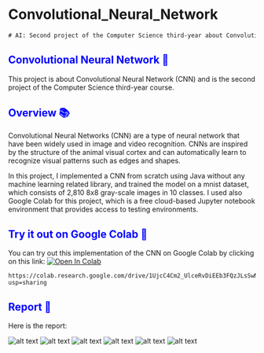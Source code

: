 # Convolutional_Neural_Network
```diff
# AI: Second project of the Computer Science third-year about Convolutional Neural Network (CNN)
```

<font color="blue"><h2>Convolutional Neural Network 🧠</h2></font>
This project is about Convolutional Neural Network (CNN) and is the second project of the Computer Science third-year course.

<font color="blue"><h2>Overview 📚</h2></font>
Convolutional Neural Networks (CNN) are a type of neural network that have been widely used in image and video recognition. CNNs are inspired by the structure of the animal visual cortex and can automatically learn to recognize visual patterns such as edges and shapes.

In this project, I implemented a CNN from scratch using Java without any machine learning related library, and trained the model on a mnist dataset, which consists of 2,810 8x8 gray-scale images in 10 classes. I used also Google Colab for this project, which is a free cloud-based Jupyter notebook environment that provides access to testing environments.

<font color="blue"><h2>Try it out on Google Colab 🚀</h2></font>
You can try out this implementation of the CNN on Google Colab by clicking on this link: 
<a href="https://colab.research.google.com/drive/1UjcC4Cm2_UlceRvDiEEb3FQzJLsSwNjr#scrollTo=VWjk2um_hSyR"><img src="https://colab.research.google.com/assets/colab-badge.svg" alt="Open In Colab"/></a>

```
https://colab.research.google.com/drive/1UjcC4Cm2_UlceRvDiEEb3FQzJLsSwNjr?usp=sharing
```


<font color="blue"><h2>Report 📝</h2></font>
Here is the report:

![alt text](Report/img/Page1.jpg "Main page")
![alt text](Report/img/Page2.jpg "Main page")
![alt text](Report/img/Page3.jpg "Main page")
![alt text](Report/img/Page4.jpg "Main page")
![alt text](Report/img/Page5.jpg "Main page")
![alt text](Report/img/Page6.jpg "Main page")
